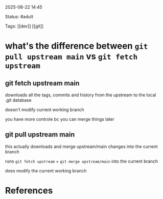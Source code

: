 2025-06-22 14:45

Status: #adult

Tags: [[dev]] [[git]]

# what's the difference between `git pull upstream main` vs `git fetch upstream`

## git fetch upstream main

downloads all the tags, commits and history from the upstream to the local .git database

doesn't modify current working branch

you have more controle bc you can merge things later




## git pull upstream main

this actually downloads and merge upstream/main changes into the current branch

runs `git fetch upstream` + `git merge upstream/main` into the current branch

does modify the current working branch




# References

